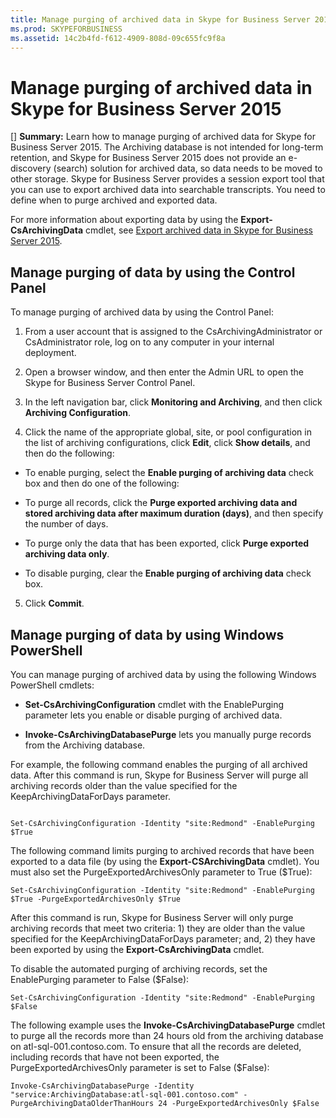 ```yaml
---
title: Manage purging of archived data in Skype for Business Server 2015
ms.prod: SKYPEFORBUSINESS
ms.assetid: 14c2b4fd-f612-4909-808d-09c655fc9f8a
---
```



# Manage purging of archived data in Skype for Business Server 2015
[] **Summary:** Learn how to manage purging of archived data for Skype for Business Server 2015.
The Archiving database is not intended for long-term retention, and Skype for Business Server 2015 does not provide an e-discovery (search) solution for archived data, so data needs to be moved to other storage. Skype for Business Server provides a session export tool that you can use to export archived data into searchable transcripts. You need to define when to purge archived and exported data. 
  
    
    

For more information about exporting data by using the **Export-CsArchivingData** cmdlet, see [Export archived data in Skype for Business Server 2015](export-archived-data-in-skype-for-business-server-2015.md).
## Manage purging of data by using the Control Panel

To manage purging of archived data by using the Control Panel:
  
    
    

1. From a user account that is assigned to the CsArchivingAdministrator or CsAdministrator role, log on to any computer in your internal deployment. 
    
  
2. Open a browser window, and then enter the Admin URL to open the Skype for Business Server Control Panel. 
    
  
3. In the left navigation bar, click **Monitoring and Archiving**, and then click **Archiving Configuration**.
    
  
4. Click the name of the appropriate global, site, or pool configuration in the list of archiving configurations, click **Edit**, click **Show details**, and then do the following:
    
  - To enable purging, select the **Enable purging of archiving data** check box and then do one of the following:
    
  - To purge all records, click the **Purge exported archiving data and stored archiving data after maximum duration (days)**, and then specify the number of days.
    
  
  - To purge only the data that has been exported, click **Purge exported archiving data only**.
    
  
  - To disable purging, clear the **Enable purging of archiving data** check box.
    
  
5. Click **Commit**.
    
  

## Manage purging of data by using Windows PowerShell

You can manage purging of archived data by using the following Windows PowerShell cmdlets:
  
    
    

- **Set-CsArchivingConfiguration** cmdlet with the EnablePurging parameter lets you enable or disable purging of archived data.
    
  
- **Invoke-CsArchivingDatabasePurge** lets you manually purge records from the Archiving database.
    
  

  
    
    
For example, the following command enables the purging of all archived data. After this command is run, Skype for Business Server will purge all archiving records older than the value specified for the KeepArchivingDataForDays parameter. 
  
    
    



```

Set-CsArchivingConfiguration -Identity "site:Redmond" -EnablePurging $True
```


  
    
    
The following command limits purging to archived records that have been exported to a data file (by using the **Export-CSArchivingData** cmdlet). You must also set the PurgeExportedArchivesOnly parameter to True ($True):
  
    
    



```
Set-CsArchivingConfiguration -Identity "site:Redmond" -EnablePurging $True -PurgeExportedArchivesOnly $True
```

After this command is run, Skype for Business Server will only purge archiving records that meet two criteria: 1) they are older than the value specified for the KeepArchivingDataForDays parameter; and, 2) they have been exported by using the **Export-CsArchivingData** cmdlet.
  
    
    

  
    
    
To disable the automated purging of archiving records, set the EnablePurging parameter to False ($False):
  
    
    



```
Set-CsArchivingConfiguration -Identity "site:Redmond" -EnablePurging $False
```


  
    
    
The following example uses the **Invoke-CsArchivingDatabasePurge** cmdlet to purge all the records more than 24 hours old from the archiving database on atl-sql-001.contoso.com. To ensure that all the records are deleted, including records that have not been exported, the PurgeExportedArchivesOnly parameter is set to False ($False):
  
    
    



```
Invoke-CsArchivingDatabasePurge -Identity "service:ArchivingDatabase:atl-sql-001.contoso.com" -PurgeArchivingDataOlderThanHours 24 -PurgeExportedArchivesOnly $False
```


